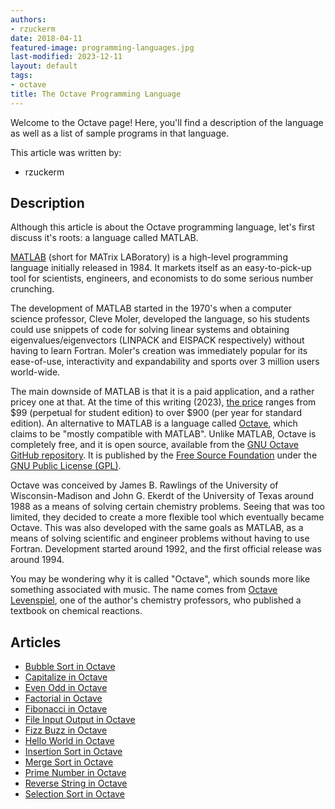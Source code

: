 ```yaml
---
authors:
- rzuckerm
date: 2018-04-11
featured-image: programming-languages.jpg
last-modified: 2023-12-11
layout: default
tags:
- octave
title: The Octave Programming Language
---
```


Welcome to the Octave page! Here, you'll find a description of the language as well as a list of sample programs in that language.

This article was written by:

- rzuckerm

## Description

Although this article is about the Octave programming language, let's first discuss
it's roots: a language called MATLAB.

[MATLAB][1] (short for MATrix LABoratory) is a high-level programming language initially
released in 1984. It markets itself as an easy-to-pick-up tool for scientists,
engineers, and economists to do some serious number crunching.

The development of MATLAB started in the 1970's when a computer science professor,
Cleve Moler, developed the language, so his students could use snippets of code
for solving linear systems and obtaining eigenvalues/eigenvectors (LINPACK and
EISPACK respectively) without having to learn Fortran. Moler's creation was
immediately popular for its ease-of-use, interactivity and expandability and
sports over 3 million users world-wide.

The main downside of MATLAB is that it is a paid application, and a rather pricey one at
that. At the time of this writing (2023), [the price][7] ranges from $99 (perpetual for
student edition) to over $900 (per year for standard edition). An alternative to MATLAB is a
language called [Octave][2], which claims to be "mostly compatible with MATLAB". Unlike
MATLAB, Octave is completely free, and it is open source, available from the 
[GNU Octave GitHub repository][6]. It is published by the [Free Source Foundation][3]
under the [GNU Public License (GPL)][4].

Octave was conceived by James B. Rawlings of the University of Wisconsin-Madison and
John G. Ekerdt of the University of Texas around 1988 as a means of solving certain chemistry
problems. Seeing that was too limited, they decided to create a more flexible tool which
eventually became Octave. This was also developed with the same goals as MATLAB, as a means of
solving scientific and engineer problems without having to use Fortran. Development started
around 1992, and the first official release was around 1994.

You may be wondering why it is called "Octave", which sounds more like something
associated with music. The name comes from [Octave Levenspiel][5], one of the author's
chemistry professors, who published a textbook on chemical reactions.

[1]: https://en.wikipedia.org/wiki/MATLAB
[2]: https://octave.org/about
[3]: https://www.fsf.org/
[4]: https://www.gnu.org/copyleft/gpl.html
[5]: https://en.wikipedia.org/wiki/Octave_Levenspiel
[6]: https://github.com/gnu-octave/octave
[7]: https://www.mathworks.com/pricing-licensing.html


## Articles

- [Bubble Sort in Octave](https://sampleprograms.io/projects/bubble-sort/octave)
- [Capitalize in Octave](https://sampleprograms.io/projects/capitalize/octave)
- [Even Odd in Octave](https://sampleprograms.io/projects/even-odd/octave)
- [Factorial in Octave](https://sampleprograms.io/projects/factorial/octave)
- [Fibonacci in Octave](https://sampleprograms.io/projects/fibonacci/octave)
- [File Input Output in Octave](https://sampleprograms.io/projects/file-input-output/octave)
- [Fizz Buzz in Octave](https://sampleprograms.io/projects/fizz-buzz/octave)
- [Hello World in Octave](https://sampleprograms.io/projects/hello-world/octave)
- [Insertion Sort in Octave](https://sampleprograms.io/projects/insertion-sort/octave)
- [Merge Sort in Octave](https://sampleprograms.io/projects/merge-sort/octave)
- [Prime Number in Octave](https://sampleprograms.io/projects/prime-number/octave)
- [Reverse String in Octave](https://sampleprograms.io/projects/reverse-string/octave)
- [Selection Sort in Octave](https://sampleprograms.io/projects/selection-sort/octave)